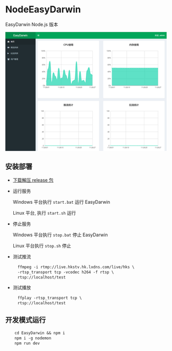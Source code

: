 # NodeEasyDarwin

EasyDarwin Node.js 版本

![snapshot](snapshot.png)

## 安装部署

- [下载解压 release 包](https://github.com/EasyDarwin/EasyDarwin/releases)

- 运行服务

	Windows 平台执行 `start.bat` 运行 EasyDarwin
	
	Linux 平台, 执行 `start.sh` 运行

- 停止服务

	Windows 平台执行 `stop.bat` 停止 EasyDarwin
	
	Linux 平台执行 `stop.sh` 停止

- 测试推流

        ffmpeg -i rtmp://live.hkstv.hk.lxdns.com/live/hks \
        -rtsp_transport tcp -vcodec h264 -f rtsp \
        rtsp://localhost/test

- 测试播放

        ffplay -rtsp_transport tcp \
        rtsp://localhost/test  

## 开发模式运行

		cd EasyDarwin && npm i
		npm i -g nodemon
		npm run dev		      